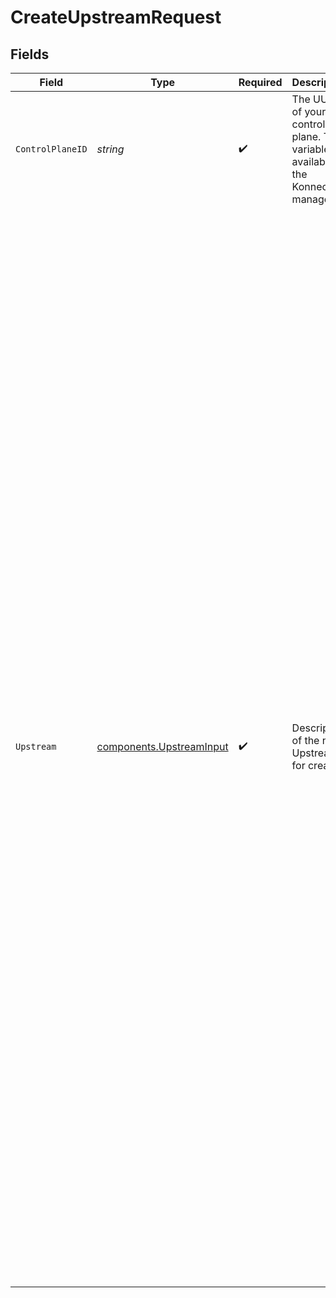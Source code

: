 # CreateUpstreamRequest


## Fields

| Field                                                                                                                                                                                                                                                                                                                                                                                                                                                                                                                                                                                                                                                                                                                                                                                                                                                                                    | Type                                                                                                                                                                                                                                                                                                                                                                                                                                                                                                                                                                                                                                                                                                                                                                                                                                                                                     | Required                                                                                                                                                                                                                                                                                                                                                                                                                                                                                                                                                                                                                                                                                                                                                                                                                                                                                 | Description                                                                                                                                                                                                                                                                                                                                                                                                                                                                                                                                                                                                                                                                                                                                                                                                                                                                              | Example                                                                                                                                                                                                                                                                                                                                                                                                                                                                                                                                                                                                                                                                                                                                                                                                                                                                                  |
| ---------------------------------------------------------------------------------------------------------------------------------------------------------------------------------------------------------------------------------------------------------------------------------------------------------------------------------------------------------------------------------------------------------------------------------------------------------------------------------------------------------------------------------------------------------------------------------------------------------------------------------------------------------------------------------------------------------------------------------------------------------------------------------------------------------------------------------------------------------------------------------------- | ---------------------------------------------------------------------------------------------------------------------------------------------------------------------------------------------------------------------------------------------------------------------------------------------------------------------------------------------------------------------------------------------------------------------------------------------------------------------------------------------------------------------------------------------------------------------------------------------------------------------------------------------------------------------------------------------------------------------------------------------------------------------------------------------------------------------------------------------------------------------------------------- | ---------------------------------------------------------------------------------------------------------------------------------------------------------------------------------------------------------------------------------------------------------------------------------------------------------------------------------------------------------------------------------------------------------------------------------------------------------------------------------------------------------------------------------------------------------------------------------------------------------------------------------------------------------------------------------------------------------------------------------------------------------------------------------------------------------------------------------------------------------------------------------------- | ---------------------------------------------------------------------------------------------------------------------------------------------------------------------------------------------------------------------------------------------------------------------------------------------------------------------------------------------------------------------------------------------------------------------------------------------------------------------------------------------------------------------------------------------------------------------------------------------------------------------------------------------------------------------------------------------------------------------------------------------------------------------------------------------------------------------------------------------------------------------------------------- | ---------------------------------------------------------------------------------------------------------------------------------------------------------------------------------------------------------------------------------------------------------------------------------------------------------------------------------------------------------------------------------------------------------------------------------------------------------------------------------------------------------------------------------------------------------------------------------------------------------------------------------------------------------------------------------------------------------------------------------------------------------------------------------------------------------------------------------------------------------------------------------------- |
| `ControlPlaneID`                                                                                                                                                                                                                                                                                                                                                                                                                                                                                                                                                                                                                                                                                                                                                                                                                                                                         | *string*                                                                                                                                                                                                                                                                                                                                                                                                                                                                                                                                                                                                                                                                                                                                                                                                                                                                                 | :heavy_check_mark:                                                                                                                                                                                                                                                                                                                                                                                                                                                                                                                                                                                                                                                                                                                                                                                                                                                                       | The UUID of your control plane. This variable is available in the Konnect manager.                                                                                                                                                                                                                                                                                                                                                                                                                                                                                                                                                                                                                                                                                                                                                                                                       | 9524ec7d-36d9-465d-a8c5-83a3c9390458                                                                                                                                                                                                                                                                                                                                                                                                                                                                                                                                                                                                                                                                                                                                                                                                                                                     |
| `Upstream`                                                                                                                                                                                                                                                                                                                                                                                                                                                                                                                                                                                                                                                                                                                                                                                                                                                                               | [components.UpstreamInput](../../models/components/upstreaminput.md)                                                                                                                                                                                                                                                                                                                                                                                                                                                                                                                                                                                                                                                                                                                                                                                                                     | :heavy_check_mark:                                                                                                                                                                                                                                                                                                                                                                                                                                                                                                                                                                                                                                                                                                                                                                                                                                                                       | Description of the new Upstream for creation                                                                                                                                                                                                                                                                                                                                                                                                                                                                                                                                                                                                                                                                                                                                                                                                                                             | {<br/>"algorithm": "round-robin",<br/>"hash_fallback": "none",<br/>"hash_on": "none",<br/>"hash_on_cookie_path": "/",<br/>"healthchecks": {<br/>"active": {<br/>"concurrency": 10,<br/>"healthy": {<br/>"http_statuses": [<br/>200,<br/>302<br/>],<br/>"interval": 0,<br/>"successes": 0<br/>},<br/>"http_path": "/",<br/>"https_verify_certificate": true,<br/>"timeout": 1,<br/>"type": "http",<br/>"unhealthy": {<br/>"http_failures": 0,<br/>"http_statuses": [<br/>429,<br/>404,<br/>500,<br/>501,<br/>502,<br/>503,<br/>504,<br/>505<br/>],<br/>"interval": 0,<br/>"tcp_failures": 0,<br/>"timeouts": 0<br/>}<br/>},<br/>"passive": {<br/>"healthy": {<br/>"http_statuses": [<br/>200,<br/>201,<br/>202,<br/>203,<br/>204,<br/>205,<br/>206,<br/>207,<br/>208,<br/>226,<br/>300,<br/>301,<br/>302,<br/>303,<br/>304,<br/>305,<br/>306,<br/>307,<br/>308<br/>],<br/>"successes": 0<br/>},<br/>"type": "http",<br/>"unhealthy": {<br/>"http_failures": 0,<br/>"http_statuses": [<br/>429,<br/>500,<br/>503<br/>],<br/>"tcp_failures": 0,<br/>"timeouts": 0<br/>}<br/>},<br/>"threshold": 0<br/>},<br/>"id": "6eed5e9c-5398-4026-9a4c-d48f18a2431e",<br/>"name": "api.example.internal",<br/>"slots": 10000<br/>} |